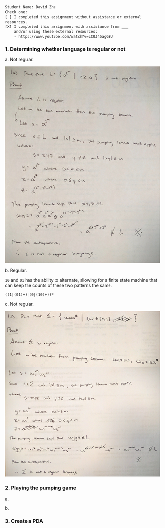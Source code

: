 ```
Student Name: David Zhu
Check one:
[ ] I completed this assignment without assistance or external resources.
[X] I completed this assignment with assistance from ___
    and/or using these external resources:
    - https://www.youtube.com/watch?v=LC0J45agGBU
```
### 1. Determining whether language is regular or not

a. Not regular.

![1a](1a.jpg)

b. Regular.

`10` and `01` has the ability to alternate, allowing for a finite state machine that can keep the counts of these two patterns the same.

```
((1|(01)+)|(0|(10)+))*
```

c. Not regular.

![1c](1c.jpg)

### 2. Playing the pumping game

a.

b.

### 3. Create a PDA

